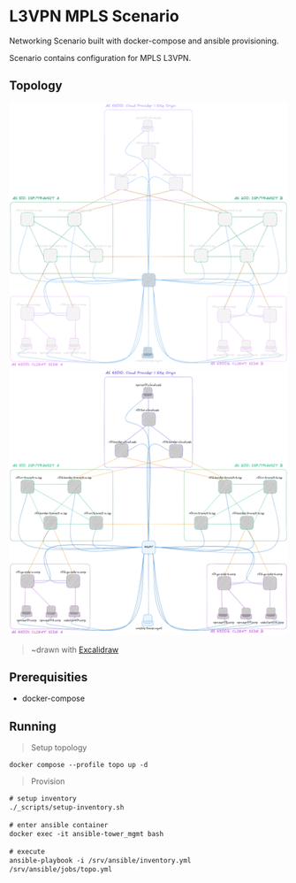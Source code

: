 # L3VPN MPLS Scenario

Networking Scenario built with docker-compose and ansible provisioning.

Scenario contains configuration for MPLS L3VPN.

## Topology

![Topology](_docs/l3_vpn_topo_dark.png#gh-dark-mode-only)
![Topology.](_docs/l3_vpn_topo_light.png#gh-light-mode-only)

> ~drawn with [Excalidraw](https://excalidraw.com)

## Prerequisities

* docker-compose

## Running

> Setup topology
```
docker compose --profile topo up -d
```

> Provision
```
# setup inventory
./_scripts/setup-inventory.sh

# enter ansible container
docker exec -it ansible-tower_mgmt bash

# execute 
ansible-playbook -i /srv/ansible/inventory.yml /srv/ansible/jobs/topo.yml
```
